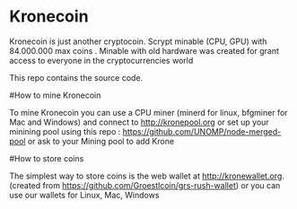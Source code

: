 # Kronecoin

Kronecoin is just another cryptocoin. 
Scrypt minable (CPU, GPU) with 84.000.000 max coins . 
Minable with old hardware was created for grant access to everyone in the cryptocurrencies world

This repo contains the source code.

#How to mine Kronecoin

To mine Kronecoin you can use a CPU miner (minerd for linux, bfgminer for Mac and Windows) and connect to http://kronepool.org or set up your minining pool using this repo : https://github.com/UNOMP/node-merged-pool or ask to your Mining pool to add Krone

#How to store coins

The simplest way to store coins is the web wallet at http://kronewallet.org. (created from https://github.com/Groestlcoin/grs-rush-wallet) 
or you can use our wallets for Linux, Mac, Windows
